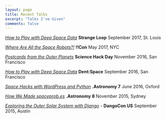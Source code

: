 ```yaml
---
layout: page
title: Recent Talks
excerpt: "Talks I've Given"
comments: false
---
```

<a href = "https://speakerdeck.com/basilleaf/how-to-play-with-deep-space-data-1"><i>How to Play with Deep Space Data</i></a> <strong>Strange Loop</strong> September 2017, St. Louis

<a href = "https://speakerdeck.com/basilleaf/where-are-all-the-space-robots"><i>
Where Are All the Space Robots?!</i></a> <strong>!!Con</strong> May 2017, NYC

<a href = "https://speakerdeck.com/basilleaf/postcards-from-the-outer-planets"><i>
Postcards from the Outer Planets</i></a> <strong>Science Hack Day</strong> November 2016, San Francisco

<a href = "https://speakerdeck.com/basilleaf/how-to-play-with-deep-space-data"><i>How to Play with Deep Space Data</i></a> <strong>Dent:Space</strong> September 2016, San Francisco

<a href = "https://speakerdeck.com/basilleaf/space-hacks-with-wordpress-and-python"><i>Space Hacks with WordPress and Python</i></a> <strong>.Astronomy 7</strong> June 2016, Oxford

<a href = "https://speakerdeck.com/basilleaf/how-we-made-spaceprob-dot-es"><i>How We Made spaceprob.es</i></a> <strong>.Astronomy 8</strong> November 2015, Sydney

<a href = "https://speakerdeck.com/basilleaf/exploring-the-outer-solar-system-with-django"><i>Exploring the Outer Solar System with Django</i></a> -
<strong>DangoCon US</strong> September 2015, Austin
